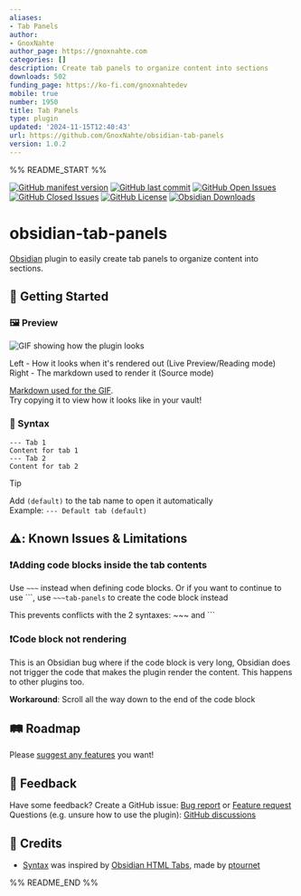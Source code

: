 ```yaml
---
aliases:
- Tab Panels
author:
- GnoxNahte
author_page: https://gnoxnahte.com
categories: []
description: Create tab panels to organize content into sections
downloads: 502
funding_page: https://ko-fi.com/gnoxnahtedev
mobile: true
number: 1950
title: Tab Panels
type: plugin
updated: '2024-11-15T12:40:43'
url: https://github.com/GnoxNahte/obsidian-tab-panels
version: 1.0.2
---
```


%% README_START %%

[![GitHub manifest version](https://img.shields.io/github/manifest-json/v/gnoxnahte/obsidian-tab-panels)](../../releases)
[![GitHub last commit](https://img.shields.io/github/last-commit/gnoxnahte/obsidian-tab-panels)](../../commits/main/)
[![GitHub Open Issues](https://img.shields.io/github/issues/gnoxnahte/obsidian-tab-panels)](../../issues)
[![GitHub Closed Issues](https://img.shields.io/github/issues-closed/gnoxnahte/obsidian-tab-panels)](../../issues?q=is%3Aissue+is%3Aclosed)
[![GitHub License](https://img.shields.io/github/license/gnoxnahte/obsidian-tab-panels)](/LICENSE)
[![Obsidian Downloads](https://img.shields.io/badge/dynamic/json?url=https%3A%2F%2Fraw.githubusercontent.com%2Fobsidianmd%2Fobsidian-releases%2Fmaster%2Fcommunity-plugin-stats.json&query=%24%5B%22tab-panels%22%5D.downloads&logo=obsidian&logoColor=a88bfa&label=downloads&color=a88bfa)](https://obsidian.md/plugins?id=tab-panels)

# obsidian-tab-panels
[Obsidian](https://obsidian.md/) plugin to easily create tab panels to organize content into sections.

## 🚀 Getting Started
### 🖼️ Preview
![GIF showing how the plugin looks](https://raw.githubusercontent.com/GnoxNahte/obsidian-tab-panels/HEAD/readme-assets/tab-panels-preview.gif)

Left - How it looks when it's rendered out (Live Preview/Reading mode) <br>
Right - The markdown used to render it (Source mode)

[Markdown used for the GIF](/readme-assets/preview-markdown.md). <br>
Try copying it to view how it looks like in your vault!

### 📝 Syntax 
```tab-panels
--- Tab 1
Content for tab 1
--- Tab 2
Content for tab 2
```

> [!Tip]
> Add `(default)` to the tab name to open it automatically <br>
> Example: `--- Default tab (default)`
> 

<!-- TODO: ### :sparkles: Features -->

<!-- TODO: ### :art: Styles -->

## ⚠️: Known Issues & Limitations

### ❗Adding code blocks inside the tab contents
Use `~~~` instead when defining code blocks. Or if you want to continue to use \```, use `~~~tab-panels` to create the code block instead

This prevents conflicts with the 2 syntaxes: ~~~ and ```

### ❗Code block not rendering
This is an Obsidian bug where if the code block is very long, Obsidian does not trigger the code that makes the plugin render the content. This happens to other plugins too.

**Workaround**: Scroll all the way down to the end of the code block

## 🛤️ Roadmap
Please [suggest any features](../../issues/new/choose) you want!

## 💬 Feedback
Have some feedback? Create a GitHub issue: [Bug report](https://github.com/GnoxNahte/obsidian-tab-panels/issues/new?template=bug-report.yml) or [Feature request](https://github.com/GnoxNahte/obsidian-tab-panels/issues/new?template=feature-request.md)
Questions (e.g. unsure how to use the plugin): [GitHub discussions](https://github.com/GnoxNahte/obsidian-tab-panels/discussions)

## 🌟 Credits
- [Syntax](#-syntax) was inspired by [Obsidian HTML Tabs](https://github.com/ptournet/obsidian-html-tabs), made by [ptournet](https://github.com/ptournet)

%% README_END %%